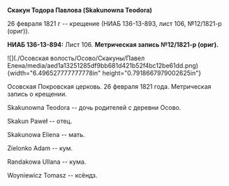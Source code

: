 **Скакун Тодора Павлова (Skakunowna Teodora)**

26 февраля 1821 г -- крещение (НИАБ 136-13-893, лист 106, №12/1821-р
(ориг)).

**НИАБ 136-13-894:** Лист 106. **Метрическая запись №12/1821-р (ориг).**

![](./Осовская волость/Осово/Скакуны/Павел Елена/media/aed1a13251285df9bb681d421b52f4bc12be61dd.png){width="6.496527777777778in"
height="0.7918667979002625in"}

Осовская Покровская церковь. 26 февраля 1821 года. Метрическая запись о
крещении.

Skakunowna Teodora -- дочь родителей с деревни Осовo.

Skakun Paweł -- отец.

Skakunowa Eliena -- мать.

Zielonko Adam -- кум.

Randakowa Ullana -- кума.

Woyniewicz Tomasz -- ксёндз.
